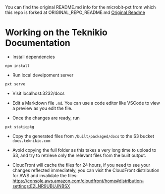 You can find the original README.md info for the microbit-pxt from which this repo is forked at ORIGINAL_REPO_README.md [Original Readme](ORIGINAL_REPO_README.md)

# Working on the Teknikio Documentation

- Install dependencies

```
npm install
```

- Run local develpoment server

```
pxt serve
```

- Visit localhost:3232/docs

- Edit a Markdown file `.md`. You can use a code editor like VSCode to view a preview as you edit the file.

- Once the changes are ready, run

```
pxt staticpkg
```

- Copy the generated files from `/built/packaged/docs` to the S3 bucket `docs.teknikio.com`

- Avoid copying the full folder as this takes a very long time to upload to S3, and try to retrieve only the relevant files from the built output.

- CloudFront will cache the files for 24 hours, if you need to see your changes reflected immediately, you can visit the CloudFront distribution for AWS and invalidate the files:
  https://console.aws.amazon.com/cloudfront/home#distribution-settings:E2LNR9UBUJNBSX
